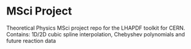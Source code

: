 # MSci Project
Theoretical Physics MSci project repo for the LHAPDF toolkit for CERN. Contains: 1D/2D cubic spline interpolation, Chebyshev polynomials and future reaction data
